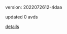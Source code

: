 version: 2022072612-4daa

updated 0 avds

[details](https://github.com/0x74f917491bfa7ebfa379/ali_avd_db/blob/master/change_log/2022/07/26/12/4daa.txt)